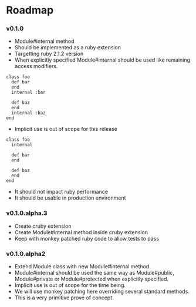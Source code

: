 # Roadmap

### v0.1.0

* Module#internal method 
* Should be implemented as a ruby extension
* Targetting ruby 2.1.2 version
* When explicitly specified Module#internal should be used like remaining access modifiers.

~~~
class foo
  def bar
  end
  internal :bar

  def baz
  end
  internal :baz
end
~~~

* Implicit use is out of scope for this release

~~~
class foo
  internal

  def bar
  end

  def baz
  end
end
~~~


* It should not impact ruby performance
* It should be usable in production environment

### v0.1.0.alpha.3

* Create cruby extension 
* Create Module#internal method inside cruby extension
* Keep with monkey patched ruby code to allow tests to pass

### v0.1.0.alpha2

* Extend Module class with new Module#internal method.
* Module#internal should be used the same way as Module#public, Module#private or Module#protected when explicitly specified.
* Implicit use is out of scope for the time being.
* We will use monkey patching here overriding several standard methods.
* This is a very primitive prove of concept. 
